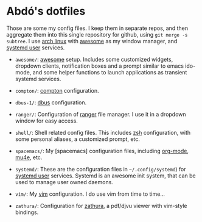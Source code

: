 Abdó's dotfiles
===============

Those are some my config files. I keep them in separate repos, and then
aggregate them into this single repository for github, using `git merge -s
subtree`. I use [arch linux] with [awesome] as my window manager, and
[systemd user] services.

* `awesome/`: [awesome] setup. Includes some customized widgets, dropdown
  clients, notification boxes and a prompt similar to emacs ido-mode, and some
  helper functions to launch applications as transient systemd services.

* `compton/`: [compton] configuration.

* `dbus-1/`: [dbus] configuration.

* `ranger/`: Configuration of [ranger] file manager. I use it in a dropdown
  window for easy access.

* `shell/`: Shell related config files. This includes [zsh] configuration, with
  some personal aliases, a customized prompt, etc.

* `spacemacs/`: My [spacemacs] configuration files, including [org-mode],
  [mu4e], etc.

* `systemd/`: These are the configuration files in `~/.config/systemd`) for
  [systemd user] services. Systemd is an awesome init system, that can be used
  to manage user owned daemons.

* `vim/`: My [vim] configuration. I do use vim from time to time...

* `zathura/`: Configuration for [zathura], a pdf/djvu viewer with vim-style
  bindings.

[arch linux]: https://www.archlinux.org
[compton]: https://github.com/chjj/compton
[dbus]: https://www.freedesktop.org/wiki/Software/dbus
[rsync]: http://rsync.samba.org
[unison]: http://www.cis.upenn.edu/~bcpierce/unison
[git]: http://git-scm.com
[git-annex]: https://git-annex.branchable.com
[awesome]: http://awesome.naquadah.org
[dwb]: http://portix.bitbucket.org/dwb
[emacs]: http://www.gnu.org/software/emacs
[org-mode]: http://orgmode.org
[mu4e]: http://www.djcbsoftware.nl/code/mu/mu4e.html
[ranger]: http://ranger.nongnu.org
[zsh]: http://www.zsh.org
[tmux]: http://tmux.sourceforge.net
[systemd user]: https://wiki.archlinux.org/index.php/Systemd/User
[systemd]: http://www.freedesktop.org/wiki/Software/systemd
[vim]: http://www.vim.org
[zathura]: http://pwmt.org/projects/zathura
